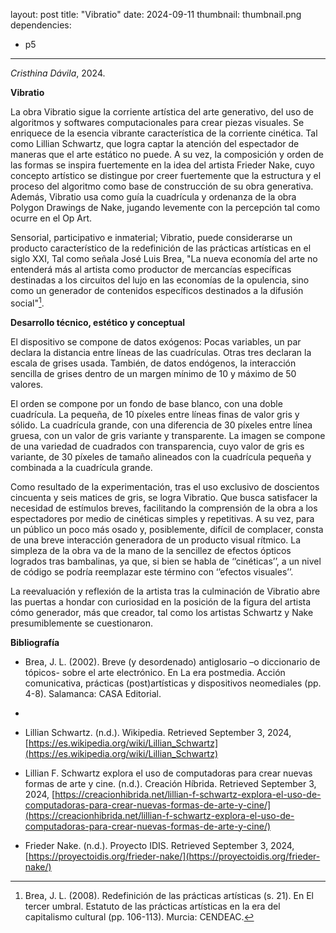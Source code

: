 layout: post
title: "Vibratio"
date: 2024-09-11
thumbnail: thumbnail.png
dependencies:
  - p5
---

<div id="div-sketch">
  <script type="text/javascript" src="sketch.js"></script>
</div>

_Cristhina Dávila_, 2024.

**Vibratio**

La obra Vibratio sigue la corriente artística del arte generativo, del uso de algoritmos y softwares computacionales para crear piezas visuales. Se enriquece de la esencia vibrante característica de la corriente cinética. Tal como Lillian Schwartz, que logra captar la atención del espectador de maneras que el arte estático no puede. A su vez, la composición y orden de las formas se inspira fuertemente en la idea del artista Frieder Nake, cuyo concepto artístico se distingue por creer fuertemente que la estructura y el proceso del algoritmo como base de construcción de su obra generativa. Además, Vibratio usa como guía la cuadrícula y ordenanza de la obra Polygon Drawings de Nake, jugando levemente con la percepción tal como ocurre en el Op Art.

Sensorial, participativo e inmaterial; Vibratio, puede considerarse un producto característico de la redefinición de las prácticas artísticas en el siglo XXI, Tal como señala José Luis Brea, "La nueva economía del arte no entenderá más al artista como productor de mercancías específicas destinadas a los circuitos del lujo en las economías de la opulencia, sino como un generador de contenidos específicos destinados a la difusión social"[^nota01].

**Desarrollo técnico, estético y conceptual**

El dispositivo se compone de datos exógenos: Pocas variables, un par declara la distancia entre líneas de las cuadrículas. Otras tres declaran la escala de grises usada. También, de datos endógenos, la interacción sencilla de grises dentro de un margen mínimo de 10 y máximo de 50 valores.

El orden se compone por un fondo de base blanco, con una doble cuadrícula. La pequeña, de 10 píxeles entre líneas finas de valor gris y sólido. La cuadrícula grande, con una diferencia de 30 píxeles entre línea gruesa, con un valor de gris variante y transparente. La imagen se compone de una variedad de cuadrados con transparencia, cuyo valor de gris es variante, de 30 píxeles de tamaño alineados con la cuadrícula pequeña y combinada a la cuadrícula grande.

Como resultado de la experimentación, tras el uso exclusivo de doscientos cincuenta y seis matices de gris, se logra Vibratio. Que busca satisfacer la necesidad de estímulos breves, facilitando la comprensión de la obra a los espectadores por medio de cinéticas simples y repetitivas. A su vez, para un público un poco más osado y, posiblemente, difícil de complacer, consta de una breve interacción  generadora de un producto visual rítmico. La simpleza de la obra va de la mano de la sencillez de efectos ópticos logrados tras bambalinas, ya que, si bien se habla de ‘’cinéticas’’, a un nivel de código se podría reemplazar este término con ‘’efectos visuales’’.

La reevaluación y reflexión de la artista tras la culminación de Vibratio abre las puertas a hondar con curiosidad en la posición de la figura del artista cómo generador, más que creador, tal como  los artistas Schwartz y  Nake presumiblemente se cuestionaron.

**Bibliografía**

- Brea, J. L. (2002). Breve (y desordenado) antiglosario –o diccionario de tópicos- sobre el arte electrónico. En La era postmedia. Acción comunicativa, prácticas (post)artísticas y dispositivos neomediales (pp. 4-8). Salamanca: CASA Editorial.

- [^nota01]: Brea, J. L. (2008). Redefinición de las prácticas artísticas (s. 21). En El tercer umbral. Estatuto de las prácticas artísticas en la era del capitalismo cultural (pp. 106-113). Murcia: CENDEAC.

- Lillian Schwartz. (n.d.). Wikipedia. Retrieved September 3, 2024, [https://es.wikipedia.org/wiki/Lillian_Schwartz](https://es.wikipedia.org/wiki/Lillian_Schwartz)

- Lillian F. Schwartz explora el uso de computadoras para crear nuevas formas de arte y cine. (n.d.). Creación Híbrida. Retrieved September 3, 2024, [https://creacionhibrida.net/lillian-f-schwartz-explora-el-uso-de-computadoras-para-crear-nuevas-formas-de-arte-y-cine/](https://creacionhibrida.net/lillian-f-schwartz-explora-el-uso-de-computadoras-para-crear-nuevas-formas-de-arte-y-cine/)

- Frieder Nake. (n.d.). Proyecto IDIS. Retrieved September 3, 2024, [https://proyectoidis.org/frieder-nake/](https://proyectoidis.org/frieder-nake/)
